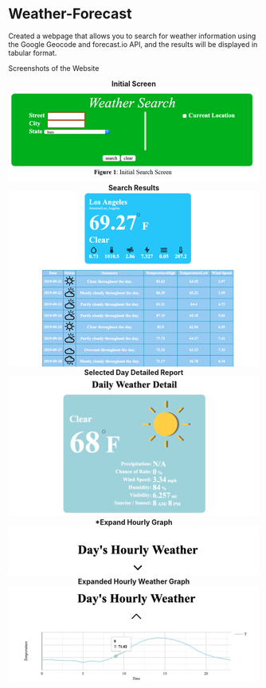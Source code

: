 # Weather-Forecast
Created a webpage that allows you to search for weather information using the Google Geocode and forecast.io API, and the results will be displayed in tabular format.

Screenshots of the Website

<p align="center"><b>
  Initial Screen<br>
<img src="https://github.com/agjay96/Weather-Forecast/blob/master/images/initial%20screen.png"><br>
Search Results<br>
<img src="https://github.com/agjay96/Weather-Forecast/blob/master/images/Search%20Results.png"><br>
Selected Day Detailed Report<br>
<img src="https://github.com/agjay96/Weather-Forecast/blob/master/images/Selected%20Day%20Details.png"><br>
*Expand Hourly Graph<br>
<img src="https://github.com/agjay96/Weather-Forecast/blob/master/images/Expand%20Graph.png"><br>
Expanded Hourly Weather Graph<br>
<img src="https://github.com/agjay96/Weather-Forecast/blob/master/images/Hourly%20Weather%20Graph.png"><br>
 </b></p>
